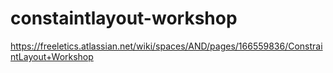 # constaintlayout-workshop
https://freeletics.atlassian.net/wiki/spaces/AND/pages/166559836/ConstraintLayout+Workshop
